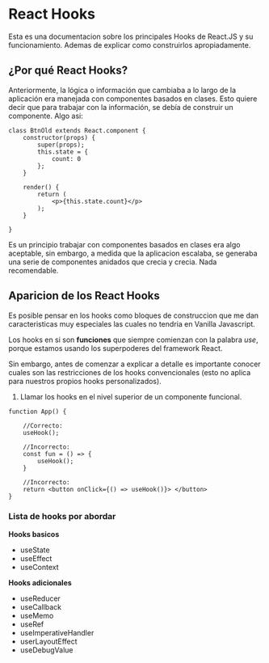 # React Hooks

Esta es una documentacion sobre los principales Hooks de React.JS y su funcionamiento. Ademas de explicar como construirlos apropiadamente.

## ¿Por qué React Hooks?

Anteriormente, la lógica o información que cambiaba a lo largo de la aplicación era manejada con componentes basados en clases. Esto quiere decir que para trabajar con la información, se debía de construir un componente. Algo asi:

```
class BtnOld extends React.component {
    constructor(props) {
        super(props);
        this.state = {
            count: 0
        };
    }

    render() {
        return (
            <p>{this.state.count}</p>
        );
    }

}
```

Es un principio trabajar con componentes basados en clases era algo aceptable, sin embargo, a medida que la aplicacion escalaba, se generaba una serie de componentes anidados que crecia y crecia. Nada recomendable.

## Aparicion de los React Hooks

Es posible pensar en los hooks como bloques de construccion que me dan caracteristicas muy especiales las cuales no tendria en Vanilla Javascript.

Los hooks en si son **funciones** que siempre comienzan con la palabra _use_, porque estamos usando los superpoderes del framework React.

Sin embargo, antes de comenzar a explicar a detalle es importante conocer cuales son las restricciones de los hooks convencionales (esto no aplica para nuestros propios hooks personalizados).

1. Llamar los hooks en el nivel superior de un componente funcional.

```
function App() {

    //Correcto:
    useHook();

    //Incorrecto:
    const fun = () => {
        useHook();
    }

    //Incorrecto:
    return <button onClick={() => useHook()}> </button>
}
```
### Lista de hooks por abordar

**Hooks basicos**

- useState
- useEffect
- useContext

**Hooks adicionales**

- useReducer
- useCallback
- useMemo
- useRef
- useImperativeHandler
- userLayoutEffect
- useDebugValue

